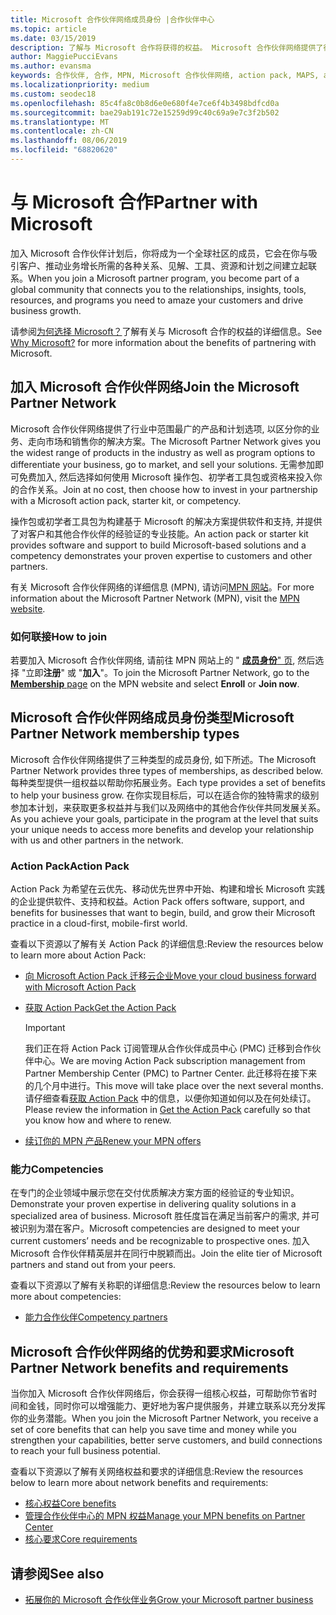 ```yaml
---
title: Microsoft 合作伙伴网络成员身份 |合作伙伴中心
ms.topic: article
ms.date: 03/15/2019
description: 了解与 Microsoft 合作将获得的权益。 Microsoft 合作伙伴网络提供了行业中范围最广的产品和计划选项, 以区分你的业务、走向市场和销售你的解决方案。
author: MaggiePucciEvans
ms.author: evansma
keywords: 合作伙伴, 合作, MPN, Microsoft 合作伙伴网络, action pack, MAPS, action pack 订阅, 权益, MPN 权益, 成员身份, 银牌, 金牌, 能力
ms.localizationpriority: medium
ms.custom: seodec18
ms.openlocfilehash: 85c4fa8c0b8d6e0e680f4e7ce6f4b3498bdfcd0a
ms.sourcegitcommit: bae29ab191c72e15259d99c40c69a9e7c3f2b502
ms.translationtype: MT
ms.contentlocale: zh-CN
ms.lasthandoff: 08/06/2019
ms.locfileid: "68820620"
---
```

# <a name="partner-with-microsoft"></a><span data-ttu-id="8f101-105">与 Microsoft 合作</span><span class="sxs-lookup"><span data-stu-id="8f101-105">Partner with Microsoft</span></span>

<span data-ttu-id="8f101-106">加入 Microsoft 合作伙伴计划后，你将成为一个全球社区的成员，它会在你与吸引客户、推动业务增长所需的各种关系、见解、工具、资源和计划之间建立起联系。</span><span class="sxs-lookup"><span data-stu-id="8f101-106">When you join a Microsoft partner program, you become part of a global community that connects you to the relationships, insights, tools, resources, and programs you need to amaze your customers and drive business growth.</span></span>

<span data-ttu-id="8f101-107">请参阅[为何选择 Microsoft？](https://partner.microsoft.com/business-opportunities/why-microsoft)了解有关与 Microsoft 合作的权益的详细信息。</span><span class="sxs-lookup"><span data-stu-id="8f101-107">See [Why Microsoft?](https://partner.microsoft.com/business-opportunities/why-microsoft) for more information about the benefits of partnering with Microsoft.</span></span> 

## <a name="join-the-microsoft-partner-network"></a><span data-ttu-id="8f101-108">加入 Microsoft 合作伙伴网络</span><span class="sxs-lookup"><span data-stu-id="8f101-108">Join the Microsoft Partner Network</span></span>

<!-- 12/5/18 The content below was copied and pasted directly from the Membership page of the MPN site (https://partner.microsoft.com/membership)-->

<span data-ttu-id="8f101-109">Microsoft 合作伙伴网络提供了行业中范围最广的产品和计划选项, 以区分你的业务、走向市场和销售你的解决方案。</span><span class="sxs-lookup"><span data-stu-id="8f101-109">The Microsoft Partner Network gives you the widest range of products in the industry as well as program options to differentiate your business, go to market, and sell your solutions.</span></span> <span data-ttu-id="8f101-110">无需参加即可免费加入, 然后选择如何使用 Microsoft 操作包、初学者工具包或资格来投入你的合作关系。</span><span class="sxs-lookup"><span data-stu-id="8f101-110">Join at no cost, then choose how to invest in your partnership with a Microsoft action pack, starter kit, or competency.</span></span>

<span data-ttu-id="8f101-111">操作包或初学者工具包为构建基于 Microsoft 的解决方案提供软件和支持, 并提供了对客户和其他合作伙伴的经验证的专业技能。</span><span class="sxs-lookup"><span data-stu-id="8f101-111">An action pack or starter kit provides software and support to build Microsoft-based solutions and a competency demonstrates your proven expertise to customers and other partners.</span></span>

<span data-ttu-id="8f101-112">有关 Microsoft 合作伙伴网络的详细信息 (MPN), 请访问[MPN 网站](https://partner.microsoft.com/commercial)。</span><span class="sxs-lookup"><span data-stu-id="8f101-112">For more information about the Microsoft Partner Network (MPN), visit the [MPN website](https://partner.microsoft.com/commercial).</span></span>

### <a name="how-to-join"></a><span data-ttu-id="8f101-113">如何联接</span><span class="sxs-lookup"><span data-stu-id="8f101-113">How to join</span></span>

<span data-ttu-id="8f101-114">若要加入 Microsoft 合作伙伴网络, 请前往 MPN 网站上的 " [**成员身份**" 页](https://partner.microsoft.com/membership), 然后选择 "立即**注册**" 或 "**加入**"。</span><span class="sxs-lookup"><span data-stu-id="8f101-114">To join the Microsoft Partner Network, go to the [**Membership** page](https://partner.microsoft.com/membership) on the MPN website and select **Enroll** or **Join now**.</span></span>

## <a name="microsoft-partner-network-membership-types"></a><span data-ttu-id="8f101-115">Microsoft 合作伙伴网络成员身份类型</span><span class="sxs-lookup"><span data-stu-id="8f101-115">Microsoft Partner Network membership types</span></span>

<!-- 12/5/18 The content below was copied and pasted directly from the Membership pages of the MPN site (https://partner.microsoft.com/membership)-->

<span data-ttu-id="8f101-116">Microsoft 合作伙伴网络提供了三种类型的成员身份, 如下所述。</span><span class="sxs-lookup"><span data-stu-id="8f101-116">The Microsoft Partner Network provides three types of memberships, as described below.</span></span> <span data-ttu-id="8f101-117">每种类型提供一组权益以帮助你拓展业务。</span><span class="sxs-lookup"><span data-stu-id="8f101-117">Each type provides a set of benefits to help your business grow.</span></span> <span data-ttu-id="8f101-118">在你实现目标后，可以在适合你的独特需求的级别参加本计划，来获取更多权益并与我们以及网络中的其他合作伙伴共同发展关系。</span><span class="sxs-lookup"><span data-stu-id="8f101-118">As you achieve your goals, participate in the program at the level that suits your unique needs to access more benefits and develop your relationship with us and other partners in the network.</span></span>

### <a name="action-pack"></a><span data-ttu-id="8f101-119">Action Pack</span><span class="sxs-lookup"><span data-stu-id="8f101-119">Action Pack</span></span>

<span data-ttu-id="8f101-120">Action Pack 为希望在云优先、移动优先世界中开始、构建和增长 Microsoft 实践的企业提供软件、支持和权益。</span><span class="sxs-lookup"><span data-stu-id="8f101-120">Action Pack offers software, support, and benefits for businesses that want to begin, build, and grow their Microsoft practice in a cloud-first, mobile-first world.</span></span> 

<span data-ttu-id="8f101-121">查看以下资源以了解有关 Action Pack 的详细信息:</span><span class="sxs-lookup"><span data-stu-id="8f101-121">Review the resources below to learn more about Action Pack:</span></span>

- [<span data-ttu-id="8f101-122">向 Microsoft Action Pack 迁移云企业</span><span class="sxs-lookup"><span data-stu-id="8f101-122">Move your cloud business forward with Microsoft Action Pack</span></span>](https://partner.microsoft.com/membership/action-pack)
- [<span data-ttu-id="8f101-123">获取 Action Pack</span><span class="sxs-lookup"><span data-stu-id="8f101-123">Get the Action Pack</span></span>](mpn-get-action-pack.md)
  
    >[!IMPORTANT]
    ><span data-ttu-id="8f101-124">我们正在将 Action Pack 订阅管理从合作伙伴成员中心 (PMC) 迁移到合作伙伴中心。</span><span class="sxs-lookup"><span data-stu-id="8f101-124">We are moving Action Pack subscription management from Partner Membership Center (PMC) to Partner Center.</span></span> <span data-ttu-id="8f101-125">此迁移将在接下来的几个月中进行。</span><span class="sxs-lookup"><span data-stu-id="8f101-125">This move will take place over the next several months.</span></span> <span data-ttu-id="8f101-126">请仔细查看[获取 Action Pack](mpn-get-action-pack.md) 中的信息，以便你知道如何以及在何处续订。</span><span class="sxs-lookup"><span data-stu-id="8f101-126">Please review the information in [Get the Action Pack](mpn-get-action-pack.md) carefully so that you know how and where to renew.</span></span>  

- [<span data-ttu-id="8f101-127">续订你的 MPN 产品</span><span class="sxs-lookup"><span data-stu-id="8f101-127">Renew your MPN offers</span></span>](renew-mpn-offers.md)

### <a name="competencies"></a><span data-ttu-id="8f101-128">能力</span><span class="sxs-lookup"><span data-stu-id="8f101-128">Competencies</span></span>

<span data-ttu-id="8f101-129">在专门的企业领域中展示您在交付优质解决方案方面的经验证的专业知识。</span><span class="sxs-lookup"><span data-stu-id="8f101-129">Demonstrate your proven expertise in delivering quality solutions in a specialized area of business.</span></span> <span data-ttu-id="8f101-130">Microsoft 胜任度旨在满足当前客户的需求, 并可被识别为潜在客户。</span><span class="sxs-lookup"><span data-stu-id="8f101-130">Microsoft competencies are designed to meet your current customers’ needs and be recognizable to prospective ones.</span></span> <span data-ttu-id="8f101-131">加入 Microsoft 合作伙伴精英层并在同行中脱颖而出。</span><span class="sxs-lookup"><span data-stu-id="8f101-131">Join the elite tier of Microsoft partners and stand out from your peers.</span></span>

<span data-ttu-id="8f101-132">查看以下资源以了解有关称职的详细信息:</span><span class="sxs-lookup"><span data-stu-id="8f101-132">Review the resources below to learn more about competencies:</span></span>

- [<span data-ttu-id="8f101-133">能力合作伙伴</span><span class="sxs-lookup"><span data-stu-id="8f101-133">Competency partners</span></span>](https://partner.microsoft.com/membership/competencies)

## <a name="microsoft-partner-network-benefits-and-requirements"></a><span data-ttu-id="8f101-134">Microsoft 合作伙伴网络的优势和要求</span><span class="sxs-lookup"><span data-stu-id="8f101-134">Microsoft Partner Network benefits and requirements</span></span>

<span data-ttu-id="8f101-135">当你加入 Microsoft 合作伙伴网络后，你会获得一组核心权益，可帮助你节省时间和金钱，同时你可以增强能力、更好地为客户提供服务，并建立联系以充分发挥你的业务潜能。</span><span class="sxs-lookup"><span data-stu-id="8f101-135">When you join the Microsoft Partner Network, you receive a set of core benefits that can help you save time and money while you strengthen your capabilities, better serve customers, and build connections to reach your full business potential.</span></span>

<span data-ttu-id="8f101-136">查看以下资源以了解有关网络权益和要求的详细信息:</span><span class="sxs-lookup"><span data-stu-id="8f101-136">Review the resources below to learn more about network benefits and requirements:</span></span>

- [<span data-ttu-id="8f101-137">核心权益</span><span class="sxs-lookup"><span data-stu-id="8f101-137">Core benefits</span></span>](https://partner.microsoft.com/membership/core-benefits#simple-tab-content-1)
- [<span data-ttu-id="8f101-138">管理合作伙伴中心的 MPN 权益</span><span class="sxs-lookup"><span data-stu-id="8f101-138">Manage your MPN benefits on Partner Center</span></span>](manage-your-partner-network-benefits.md)
- [<span data-ttu-id="8f101-139">核心要求</span><span class="sxs-lookup"><span data-stu-id="8f101-139">Core requirements</span></span>](https://partner.microsoft.com/membership/core-benefits#simple-tab-content-2)

## <a name="see-also"></a><span data-ttu-id="8f101-140">请参阅</span><span class="sxs-lookup"><span data-stu-id="8f101-140">See also</span></span>
- [<span data-ttu-id="8f101-141">拓展你的 Microsoft 合作伙伴业务</span><span class="sxs-lookup"><span data-stu-id="8f101-141">Grow your Microsoft partner business</span></span>](grow-your-business.md)

